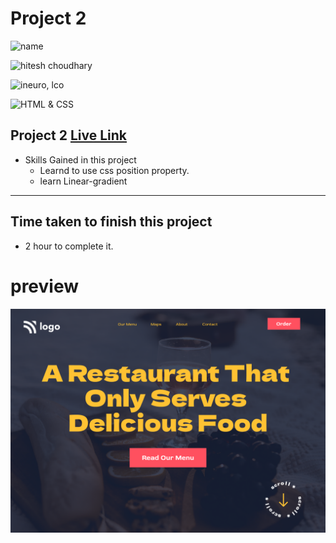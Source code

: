 # Project 2


![name](https://img.shields.io/badge/Mohammad--Zeeshan-green)

![hitesh choudhary](https://img.shields.io/badge/Hitesh--Choudhary-Full--stack--JS--bootcamp-green)

![ineuro, lco](https://img.shields.io/badge/iNeuron-LCO-green)

![HTML & CSS](https://img.shields.io/badge/HTML-CSS-green)





## Project 2 [Live Link](https://zeeshan-html-css-project-2.netlify.app)

-   Skills Gained in this project
    -   Learnd to use css position property.
    -   learn Linear-gradient


---

## Time taken to finish this project

-   2 hour to complete it.

# preview

![Image](./image2.png)
